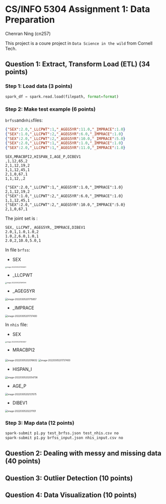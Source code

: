 # CS/INFO 5304 Assignment 1: Data Preparation

Chenran Ning (cn257)

This project is a coure project in `Data Science in the wild` from Cornell Tech.
## Question 1: Extract, Transform Load (ETL) (34 points)

### Step 1: Load data (3 points)

```python
spark_df = spark.read.load(filepath, format=format)
```

### Step 2: Make test example (6 points)

`brfss`and`nhis`files:

```json
{"SEX":2.0,"_LLCPWT":1,"_AGEG5YR":11.0,"_IMPRACE":1.0}
{"SEX":1.0,"_LLCPWT":2,"_AGEG5YR":6.0,"_IMPRACE":1.0}
{"SEX":2.0,"_LLCPWT":2,"_AGEG5YR":10.0,"_IMPRACE":5.0}
{"SEX":2.0,"_LLCPWT":1,"_AGEG5YR":1.0,"_IMPRACE":1.0}
{"SEX":2.0,"_LLCPWT":1,"_AGEG5YR":11.0,"_IMPRACE":1.0}
```

```csv
SEX,MRACBPI2,HISPAN_I,AGE_P,DIBEV1
,1,12,65,2
2,1,12,19,2
1,1,12,45,1
2,1,0,67,1
1,1,12,,2
```

```
{"SEX":2.0,"_LLCPWT":1,"_AGEG5YR":1.0,"_IMPRACE":1.0}
2,1,12,19,2
{"SEX":1.0,"_LLCPWT":2,"_AGEG5YR":6.0,"_IMPRACE":1.0}
1,1,12,45,1
{"SEX":2.0,"_LLCPWT":2,"_AGEG5YR":10.0,"_IMPRACE":5.0}
2,1,0,67,1

```

The joint set is :

```
SEX,_LLCPWT,_AGEG5YR,_IMPRACE,DIBEV1
2.0,1,1.0,1.0,2
1.0,2,6.0,1.0,1
2.0,2,10.0,5.0,1

```

In file `brfss`:

- SEX

<img src="/Users/chty627/Desktop/Cornell/Second Term/DS in the wild/assignment 1/CS-INFO-5304-Assignment-1-Data-Preparation/${img}/image-20220305201358261.png" alt="image-20220305201358261" style="zoom: 33%;" />

- _LLCPWT

<img src="/Users/chty627/Desktop/Cornell/Second Term/DS in the wild/assignment 1/CS-INFO-5304-Assignment-1-Data-Preparation/${img}/image-20220305201641044.png" alt="image-20220305201641044" style="zoom:33%;" />

- _AGEG5YR

<img src="/Users/chty627/Desktop/Cornell/Second Term/DS in the wild/assignment 1/CS-INFO-5304-Assignment-1-Data-Preparation/${img}/image-20220305201715857.png" alt="image-20220305201715857" style="zoom:50%;" />

- _IMPRACE

<img src="/Users/chty627/Desktop/Cornell/Second Term/DS in the wild/assignment 1/CS-INFO-5304-Assignment-1-Data-Preparation/${img}/image-20220305201737400.png" alt="image-20220305201737400" style="zoom:50%;" />

In `nhis` file:

- SEX

<img src="/Users/chty627/Desktop/Cornell/Second Term/DS in the wild/assignment 1/CS-INFO-5304-Assignment-1-Data-Preparation/${img}/image-20220305201835667.png" alt="image-20220305201835667" style="zoom:33%;" />

- MRACBPI2

<img src="/Users/chty627/Desktop/Cornell/Second Term/DS in the wild/assignment 1/CS-INFO-5304-Assignment-1-Data-Preparation/${img}/image-20220305202016632.png" alt="image-20220305202016632" style="zoom:50%;" />

<img src="/Users/chty627/Desktop/Cornell/Second Term/DS in the wild/assignment 1/CS-INFO-5304-Assignment-1-Data-Preparation/${img}/image-20220305201737400.png" alt="image-20220305201737400" style="zoom:50%;" />

- HISPAN_I

<img src="/Users/chty627/Desktop/Cornell/Second Term/DS in the wild/assignment 1/CS-INFO-5304-Assignment-1-Data-Preparation/${img}/image-20220305202054736.png" alt="image-20220305202054736" style="zoom:50%;" />

- AGE_P

<img src="/Users/chty627/Desktop/Cornell/Second Term/DS in the wild/assignment 1/CS-INFO-5304-Assignment-1-Data-Preparation/${img}/image-20220305202121575.png" alt="image-20220305202121575" style="zoom:50%;" />

- DIBEV1

<img src="/Users/chty627/Desktop/Cornell/Second Term/DS in the wild/assignment 1/CS-INFO-5304-Assignment-1-Data-Preparation/${img}/image-20220305202211101.png" alt="image-20220305202211101" style="zoom:50%;" />

### Step 3: Map data (12 points) 

```python
spark-submit p1.py test_brfss.json test_nhis.csv no
spark-submit p1.py brfss_input.json nhis_input.csv no
```



## Question 2: Dealing with messy and missing data (40 points)

## Question 3: Outlier Detection (10 points)

## Question 4: Data Visualization (10 points)